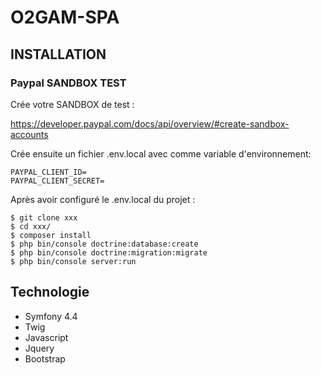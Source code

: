# O2GAM-SPA

## INSTALLATION

### Paypal SANDBOX TEST

Crée votre SANDBOX de test :

https://developer.paypal.com/docs/api/overview/#create-sandbox-accounts

Crée ensuite un fichier .env.local avec comme variable d'environnement:

```
PAYPAL_CLIENT_ID=
PAYPAL_CLIENT_SECRET=
```

Après avoir configuré le .env.local du projet :

```
$ git clone xxx
$ cd xxx/
$ composer install
$ php bin/console doctrine:database:create
$ php bin/console doctrine:migration:migrate
$ php bin/console server:run
```

## Technologie

* Symfony 4.4
* Twig
* Javascript
* Jquery
* Bootstrap
